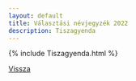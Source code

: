 ```yaml
---
layout: default
title: Választási névjegyzék 2022
description: Tiszagyenda
---
```


{% include Tiszagyenda.html %}

[Vissza](./)